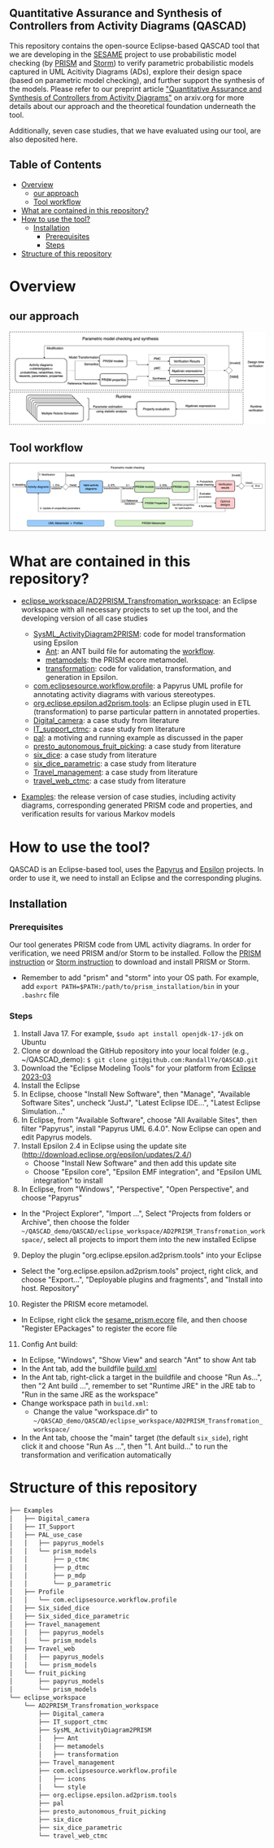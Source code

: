 Quantitative Assurance and Synthesis of Controllers from Activity Diagrams (QASCAD)
---

This repository contains the open-source Eclipse-based QASCAD tool that we are developing in the [SESAME](https://www.sesame-project.org/) project to use probabilistic model checking (by [PRISM](https://www.prismmodelchecker.org/) and [Storm](https://www.stormchecker.org/)) to verify parametric probabilistic models captured in UML Acitivity Diagrams (ADs), explore their design space (based on parametric model checking), and further support the synthesis of the models. Please refer to our preprint article ["Quantitative Assurance and Synthesis of Controllers from Activity Diagrams"]() on arxiv.org for more details about our approach and the theoretical foundation underneath the tool.

Additionally, seven case studies, that we have evaluated using our tool, are also deposited here.

Table of Contents
---
- [Overview](#overview)
  - [our approach](#our-approach)
  - [Tool workflow](#tool-workflow)
- [What are contained in this repository?](#what-are-contained-in-this-repository)
- [How to use the tool?](#how-to-use-the-tool)
  - [Installation](#installation)
    - [Prerequisites](#prerequisites)
    - [Steps](#steps)
- [Structure of this repository](#structure-of-this-repository)


# Overview 
## our approach
![Our Approach](./overall_approach.png)

## Tool workflow
![Tool workflow](./detailed_framework.png)

# What are contained in this repository?
- [eclipse_workspace/AD2PRISM_Transfromation_workspace](./eclipse_workspace/AD2PRISM_Transfromation_workspace): an Eclipse workspace with all necessary projects to set up the tool, and the developing version of all case studies
  + [SysML_ActivityDiagram2PRISM](./eclipse_workspace/AD2PRISM_Transfromation_workspace/SysML_ActivityDiagram2PRISM/): code for model transformation using Epsilon
    * [Ant](./eclipse_workspace/AD2PRISM_Transfromation_workspace/SysML_ActivityDiagram2PRISM/Ant): an ANT build file for automating the [workflow](#tool-workflow).
    * [metamodels](./eclipse_workspace/AD2PRISM_Transfromation_workspace/SysML_ActivityDiagram2PRISM/metamodels/): the PRISM ecore metamodel.
    * [transformation](./eclipse_workspace/AD2PRISM_Transfromation_workspace/SysML_ActivityDiagram2PRISM/transformation/): code for validation, transformation, and generation in Epsilon.
  + [com.eclipsesource.workflow.profile](./eclipse_workspace/AD2PRISM_Transfromation_workspace/com.eclipsesource.workflow.profile/): a Papyrus UML profile for annotating activity diagrams with various stereotypes.
  + [org.eclipse.epsilon.ad2prism.tools](./eclipse_workspace/AD2PRISM_Transfromation_workspace/org.eclipse.epsilon.ad2prism.tools/): an Eclipse plugin used in ETL (transformation) to parse particular pattern in annotated properties.
  + [Digital_camera](./eclipse_workspace/AD2PRISM_Transfromation_workspace/Digital_camera/): a case study from literature
  + [IT_support_ctmc](./eclipse_workspace/AD2PRISM_Transfromation_workspace/IT_support_ctmc/): a case study from literature
  + [pal](./eclipse_workspace/AD2PRISM_Transfromation_workspace/pal/): a motiving and running example as discussed in the paper
  + [presto_autonomous_fruit_picking](./eclipse_workspace/AD2PRISM_Transfromation_workspace/presto_autonomous_fruit_picking/): a case study from literature
  + [six_dice](./eclipse_workspace/AD2PRISM_Transfromation_workspace/six_dice/): a case study from literature
  + [six_dice_parametric](./eclipse_workspace/AD2PRISM_Transfromation_workspace/six_dice_parametric/): a case study from literature
  + [Travel_management](./eclipse_workspace/AD2PRISM_Transfromation_workspace/Travel_management/): a case study from literature
  + [travel_web_ctmc](./eclipse_workspace/AD2PRISM_Transfromation_workspace/travel_web_ctmc/): a case study from literature


- [Examples](./Examples/): the release version of case studies, including activity diagrams, corresponding generated PRISM code and properties, and verification results for various Markov models

# How to use the tool?
QASCAD is an Eclipse-based tool, uses the [Papyrus](https://eclipse.dev/papyrus/) and [Epsilon](https://eclipse.dev/epsilon/) projects. In order to use it, we need to install an Eclipse and the corresponding plugins.

## Installation
### Prerequisites
Our tool generates PRISM code from UML activity diagrams. In order for verification, we need PRISM and/or Storm to be installed. Follow the [PRISM instruction](https://www.prismmodelchecker.org/download.php) or [Storm instruction](https://www.stormchecker.org/) to download and install PRISM or Storm.

- Remember to add "prism" and "storm" into your OS path. For example, add `export PATH=$PATH:/path/to/prism_installation/bin` in your `.bashrc` file

### Steps 
1. Install Java 17. For example, `$sudo apt install openjdk-17-jdk` on Ubuntu
2. Clone or download the GitHub repository into your local folder (e.g., ~/QASCAD_demo): `$ git clone git@github.com:RandallYe/QASCAD.git`
3. Download the "Eclipse Modeling Tools" for your platform from [Eclipse 2023-03](https://www.eclipse.org/downloads/packages/release/2023-03/r)
4. Install the Eclipse
5. In Eclipse, choose "Install New Software", then "Manage", "Available Software Sites", uncheck "JustJ", "Latest Eclipse IDE...", "Latest Eclipse Simulation..."
6. In Eclipse, from "Available Software", choose "All Available Sites", then filter "Papyrus", install "Papyrus UML 6.4.0". Now Eclipse can open and edit Papyrus models.
7. Install Epsilon 2.4 in Eclipse using the update site (http://download.eclipse.org/epsilon/updates/2.4/)
   - Choose "Install New Software" and then add this update site
   - Choose "Epsilon core", "Epsilon EMF integration", and "Epsilon UML integration" to install
8. In Eclipse, from "Windows", "Perspective", "Open Perspective", and choose "Papyrus" 
  - In the "Project Explorer", "Import ...", Select "Projects from folders or Archive", then choose the folder `~/QASCAD_demo/QASCAD/eclipse_workspace/AD2PRISM_Transfromation_workspace/`, select all projects to import them into the new installed Eclipse
9. Deploy the plugin "org.eclipse.epsilon.ad2prism.tools" into your Eclipse
  * Select the "org.eclipse.epsilon.ad2prism.tools" project, right click, and choose "Export...", "Deployable plugins and fragments", and "Install into host. Repository"
10. Register the PRISM ecore metamodel. 
  * In Eclipse, right click the [sesame_prism.ecore](./eclipse_workspace/AD2PRISM_Transfromation_workspace/SysML_ActivityDiagram2PRISM/metamodels/sesame_prism.ecore) file, and then choose "Register EPackages" to register the ecore file
11. Config Ant build: 
  * In Eclipse, "Windows", "Show View" and search "Ant" to show Ant tab
  * In the Ant tab, add the buildfile [build.xml](./eclipse_workspace/AD2PRISM_Transfromation_workspace/SysML_ActivityDiagram2PRISM/Ant/build.xml)
  * In the Ant tab, right-click a target in the buildfile and choose "Run As...", then "2 Ant build ...", remember to set "Runtime JRE" in the JRE tab to "Run in the same JRE as the workspace" 
  * Change workspace path in `build.xml`: 
    - Change the value "workspace.dir" to `~/QASCAD_demo/QASCAD/eclipse_workspace/AD2PRISM_Transfromation_workspace/`
  * In the Ant tab, choose the "main" target (the default `six_side`), right click it and choose "Run As ...", then "1. Ant build..." to run the transformation and verification automatically

# Structure of this repository
```
├── Examples
│   ├── Digital_camera
│   ├── IT_Support
│   ├── PAL_use_case
│   │   ├── papyrus_models
│   │   └── prism_models
│   │       ├── p_ctmc
│   │       ├── p_dtmc
│   │       ├── p_mdp
│   │       └── p_parametric
│   ├── Profile
│   │   └── com.eclipsesource.workflow.profile
│   ├── Six_sided_dice
│   ├── Six_sided_dice_parametric
│   ├── Travel_management
│   │   ├── papyrus_models
│   │   └── prism_models
│   ├── Travel_web
│   │   ├── papyrus_models
│   │   └── prism_models
│   └── fruit_picking
│       ├── papyrus_models
│       └── prism_models
└── eclipse_workspace
    └── AD2PRISM_Transfromation_workspace
        ├── Digital_camera
        ├── IT_support_ctmc
        ├── SysML_ActivityDiagram2PRISM
        │   ├── Ant
        │   ├── metamodels
        │   ├── transformation
        ├── Travel_management
        ├── com.eclipsesource.workflow.profile
        │   ├── icons
        │   └── style
        ├── org.eclipse.epsilon.ad2prism.tools
        ├── pal
        ├── presto_autonomous_fruit_picking
        ├── six_dice
        ├── six_dice_parametric
        └── travel_web_ctmc
```
